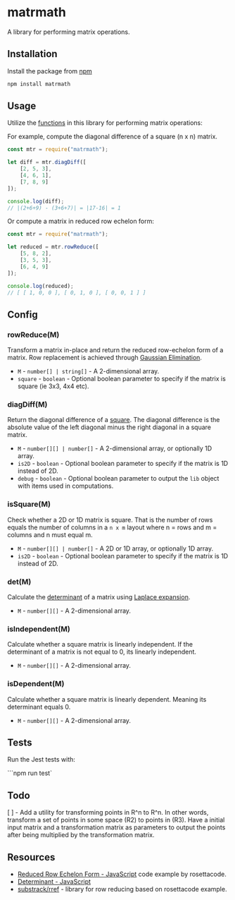 # matrmath
A library for performing matrix operations.

## Installation
Install the package from [npm]()

```js
npm install matrmath
```

## Usage
Utilize the [functions]() in this library for performing matrix operations:

For example, compute the diagonal difference of a square (n x n) matrix.

```js
const mtr = require("matrmath");

let diff = mtr.diagDiff([
    [2, 5, 3],
    [4, 6, 1],
    [7, 8, 9]
]);

console.log(diff);
// |(2+6+9) - (3+6+7)| = |17-16| = 1
```

Or compute a matrix in reduced row echelon form:

```js
const mtr = require("matrmath");

let reduced = mtr.rowReduce([
    [5, 8, 2],
    [3, 5, 3],
    [6, 4, 9]
]);

console.log(reduced);
// [ [ 1, 0, 0 ], [ 0, 1, 0 ], [ 0, 0, 1 ] ]
```

## Config

### rowReduce(M)

Transform a matrix in-place and return the reduced row-echelon form of a matrix. Row replacement is achieved through [Gaussian Elimination](https://en.wikipedia.org/wiki/Gaussian_elimination#:~:text=In%20mathematics%2C%20Gaussian%20elimination%2C%20also,the%20corresponding%20matrix%20of%20coefficients.).

- `M` - `number[] | string[]` - A 2-dimensional array.
- `square` - `boolean` - Optional boolean parameter to specify if the matrix is square (ie 3x3, 4x4 etc).

### diagDiff(M)
Return the diagonal difference of a [square](https://en.wikipedia.org/wiki/Square_matrix). The diagonal difference is the absolute value of the left diagonal minus the right diagonal in a square matrix.

- `M` - `number[][] | number[]` - A 2-dimensional array, or optionally 1D array.
- `is2D` - `boolean` - Optional boolean parameter to specify if the matrix is 1D instead of 2D.
- `debug` - `boolean` - Optional boolean parameter to output the `lib` object with items used in computations.

### isSquare(M)
Check whether a 2D or 1D matrix is square. That is the number of rows equals the number of columns in a `n x m` layout where n = rows and m = columns and n must equal m.

- `M` - `number[][] | number[]` - A 2D or 1D array, or optionally 1D array.
- `is2D` - `boolean` - Optional boolean parameter to specify if the matrix is 1D instead of 2D.

### det(M)
Calculate the [determinant](https://en.wikipedia.org/wiki/Determinant) of a matrix using [Laplace expansion](https://en.wikipedia.org/wiki/Laplace_expansion).

- `M` - `number[][]` - A 2-dimensional array.


### isIndependent(M)
Calculate whether a square matrix is linearly independent. If the determinant of a matrix is not equal to 0, its linearly independent.

- `M` - `number[][]` - A 2-dimensional array.

### isDependent(M)
Calculate whether a square matrix is linearly dependent. Meaning its determinant equals 0.

- `M` - `number[][]` - A 2-dimensional array.

## Tests
Run the Jest tests with:

```npm run test`


## Todo
[ ] - Add a utility for transforming points in R^n to R^n. In other words, transform a set of points in some space (R2) to points in (R3). Have a initial input matrix and a transformation matrix as parameters to output the points after being multiplied by the transformation matrix.


## Resources
- [Reduced Row Echelon Form - JavaScript](https://rosettacode.org/wiki/Reduced_row_echelon_form#JavaScript) code example by rosettacode.
- [Determinant - JavaScript](https://rosettacode.org/wiki/Determinant_and_permanent#JavaScript)
- [substrack/rref](https://github.com/substack/rref) - library for row reducing based on rosettacode example.